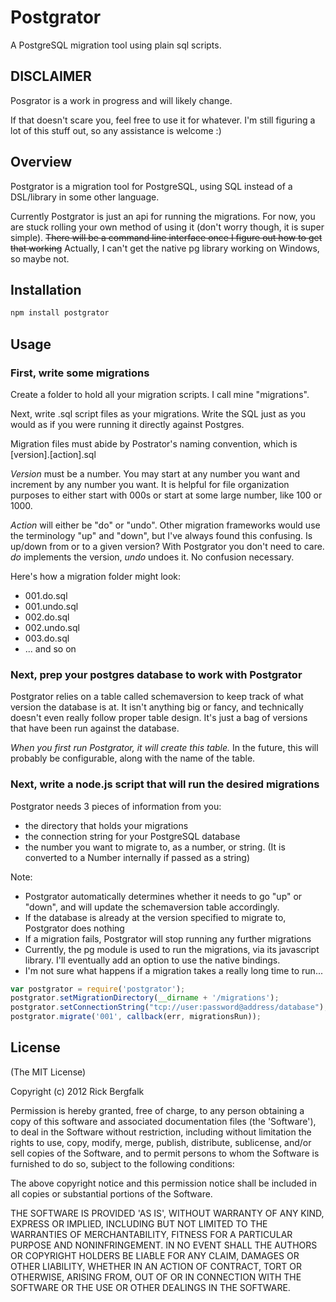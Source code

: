 # Postgrator

A PostgreSQL migration tool using plain sql scripts. 


## DISCLAIMER
Posgrator is a work in progress and will likely change. 

If that doesn't scare you, feel free to use it for whatever. I'm still figuring a lot of this stuff out, so any assistance is welcome :)


## Overview

Postgrator is a migration tool for PostgreSQL, using SQL instead of a DSL/library in some other language. 

Currently Postgrator is just an api for running the migrations. For now, you are stuck rolling your own method of using it (don't worry though, it is super simple). ~~There will be a command line interface once I figure out how to get that working~~ Actually, I can't get the native pg library working on Windows, so maybe not.


## Installation

```js
npm install postgrator
```


## Usage

### First, write some migrations

Create a folder to hold all your migration scripts. I call mine "migrations".

Next, write .sql script files as your migrations. Write the SQL just as you would as if you were running it directly against Postgres.

Migration files must abide by Postrator's naming convention, which is [version].[action].sql

*Version* must be a number. You may start at any number you want and increment by any number you want. 
It is helpful for file organization purposes to either start with 000s or start at some large number, like 100 or 1000.

*Action* will either be "do" or "undo". 
Other migration frameworks would use the terminology "up" and "down", but I've always found this confusing. 
Is up/down from or to a given version? With Postgrator you don't need to care. *do* implements the version, *undo* undoes it. No confusion necessary.

Here's how a migration folder might look:

* 001.do.sql
* 001.undo.sql
* 002.do.sql
* 002.undo.sql
* 003.do.sql
* ... and so on


### Next, prep your postgres database to work with Postgrator

Postgrator relies on a table called schemaversion to keep track of what version the database is at. 
It isn't anything big or fancy, and technically doesn't even really follow proper table design. 
It's just a bag of versions that have been run against the database.

*When you first run Postgrator, it will create this table.* In the future, this will probably be configurable, along with the name of the table.


### Next, write a node.js script that will run the desired migrations

Postgrator needs 3 pieces of information from you:
* the directory that holds your migrations
* the connection string for your PostgreSQL database
* the number you want to migrate to, as a number, or string. (It is converted to a Number internally if passed as a string)

Note:

* Postgrator automatically determines whether it needs to go "up" or "down", and will update the schemaversion table accordingly.
* If the database is already at the version specified to migrate to, Postgrator does nothing
* If a migration fails, Postgrator will stop running any further migrations
* Currently, the pg module is used to run the migrations, via its javascript library. I'll eventually add an option to use the native bindings.
* I'm not sure what happens if a migration takes a really long time to run...


```js
var postgrator = require('postgrator');
postgrator.setMigrationDirectory(__dirname + '/migrations');
postgrator.setConnectionString("tcp://user:password@address/database");
postgrator.migrate('001', callback(err, migrationsRun));
```


## License 

(The MIT License)

Copyright (c) 2012 Rick Bergfalk

Permission is hereby granted, free of charge, to any person obtaining
a copy of this software and associated documentation files (the
'Software'), to deal in the Software without restriction, including
without limitation the rights to use, copy, modify, merge, publish,
distribute, sublicense, and/or sell copies of the Software, and to
permit persons to whom the Software is furnished to do so, subject to
the following conditions:

The above copyright notice and this permission notice shall be
included in all copies or substantial portions of the Software.

THE SOFTWARE IS PROVIDED 'AS IS', WITHOUT WARRANTY OF ANY KIND,
EXPRESS OR IMPLIED, INCLUDING BUT NOT LIMITED TO THE WARRANTIES OF
MERCHANTABILITY, FITNESS FOR A PARTICULAR PURPOSE AND NONINFRINGEMENT.
IN NO EVENT SHALL THE AUTHORS OR COPYRIGHT HOLDERS BE LIABLE FOR ANY
CLAIM, DAMAGES OR OTHER LIABILITY, WHETHER IN AN ACTION OF CONTRACT,
TORT OR OTHERWISE, ARISING FROM, OUT OF OR IN CONNECTION WITH THE
SOFTWARE OR THE USE OR OTHER DEALINGS IN THE SOFTWARE.